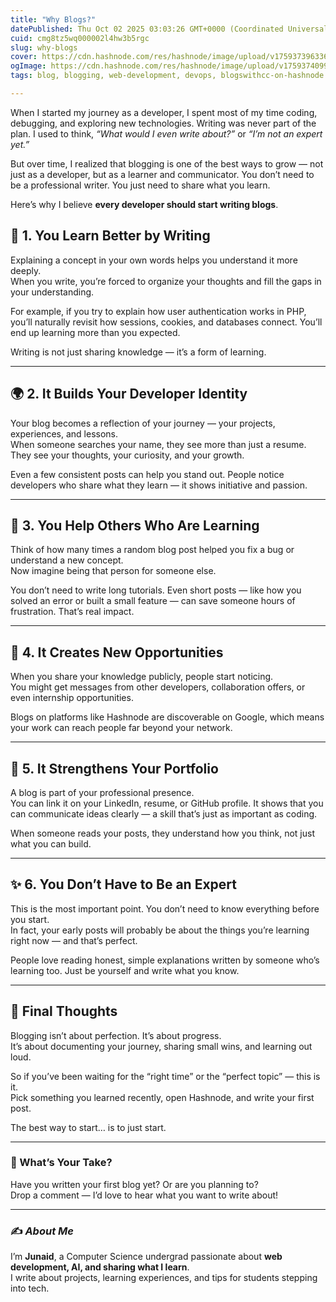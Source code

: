 ```yaml
---
title: "Why Blogs?"
datePublished: Thu Oct 02 2025 03:03:26 GMT+0000 (Coordinated Universal Time)
cuid: cmg8tz5wq000002l4hw3b5rgc
slug: why-blogs
cover: https://cdn.hashnode.com/res/hashnode/image/upload/v1759373963369/2de6ae57-6377-4bba-8b9b-dd896156a8d0.png
ogImage: https://cdn.hashnode.com/res/hashnode/image/upload/v1759374099822/38b1c95d-e443-428c-a6d2-7f194679eba6.png
tags: blog, blogging, web-development, devops, blogswithcc-on-hashnode

---
```


When I started my journey as a developer, I spent most of my time coding, debugging, and exploring new technologies. Writing was never part of the plan. I used to think, *“What would I even write about?”* or *“I’m not an expert yet.”*

But over time, I realized that blogging is one of the best ways to grow — not just as a developer, but as a learner and communicator. You don’t need to be a professional writer. You just need to share what you learn.

Here’s why I believe **every developer should start writing blogs**.

## 🧠 1. You Learn Better by Writing

Explaining a concept in your own words helps you understand it more deeply.  
When you write, you’re forced to organize your thoughts and fill the gaps in your understanding.

For example, if you try to explain how user authentication works in PHP, you’ll naturally revisit how sessions, cookies, and databases connect. You’ll end up learning more than you expected.

Writing is not just sharing knowledge — it’s a form of learning.

---

## 🌍 2. It Builds Your Developer Identity

Your blog becomes a reflection of your journey — your projects, experiences, and lessons.  
When someone searches your name, they see more than just a resume. They see your thoughts, your curiosity, and your growth.

Even a few consistent posts can help you stand out. People notice developers who share what they learn — it shows initiative and passion.

---

## 🤝 3. You Help Others Who Are Learning

Think of how many times a random blog post helped you fix a bug or understand a new concept.  
Now imagine being that person for someone else.

You don’t need to write long tutorials. Even short posts — like how you solved an error or built a small feature — can save someone hours of frustration. That’s real impact.

---

## 🚀 4. It Creates New Opportunities

When you share your knowledge publicly, people start noticing.  
You might get messages from other developers, collaboration offers, or even internship opportunities.

Blogs on platforms like Hashnode are discoverable on Google, which means your work can reach people far beyond your network.

---

## 📂 5. It Strengthens Your Portfolio

A blog is part of your professional presence.  
You can link it on your LinkedIn, resume, or GitHub profile. It shows that you can communicate ideas clearly — a skill that’s just as important as coding.

When someone reads your posts, they understand how you think, not just what you can build.

---

## ✨ 6. You Don’t Have to Be an Expert

This is the most important point. You don’t need to know everything before you start.  
In fact, your early posts will probably be about the things you’re learning right now — and that’s perfect.

People love reading honest, simple explanations written by someone who’s learning too. Just be yourself and write what you know.

---

## 🎯 Final Thoughts

Blogging isn’t about perfection. It’s about progress.  
It’s about documenting your journey, sharing small wins, and learning out loud.

So if you’ve been waiting for the “right time” or the “perfect topic” — this is it.  
Pick something you learned recently, open Hashnode, and write your first post.

The best way to start… is to just start.

---

### 💬 What’s Your Take?

Have you written your first blog yet? Or are you planning to?  
Drop a comment — I’d love to hear what you want to write about!

---

### ✍️ *About Me*

I’m **Junaid**, a Computer Science undergrad passionate about **web development, AI, and sharing what I learn**.  
I write about projects, learning experiences, and tips for students stepping into tech.